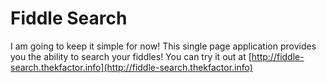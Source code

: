 # Fiddle Search

I am going to keep it simple for now! This single page application provides you the ability to search your fiddles! 
You can try it out at [http://fiddle-search.thekfactor.info](http://fiddle-search.thekfactor.info)
